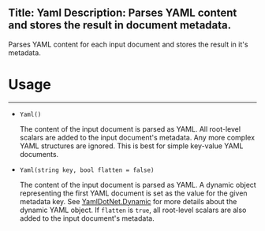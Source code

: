 Title: Yaml
Description: Parses YAML content and stores the result in document metadata.
---
Parses YAML content for each input document and stores the result in it's metadata. 

# Usage
---
  - `Yaml()`
  
    The content of the input document is parsed as YAML. All root-level scalars are added to the input document's metadata. Any more complex YAML structures are ignored. This is best for simple key-value YAML documents.
	
  - `Yaml(string key, bool flatten = false)`
  
    The content of the input document is parsed as YAML. A dynamic object representing the first YAML document is set as the value for the given metadata key. See [YamlDotNet.Dynamic](https://github.com/aaubry/YamlDotNet.Dynamic) for more details about the dynamic YAML object. If `flatten` is `true`, all root-level scalars are also added to the input document's metadata.